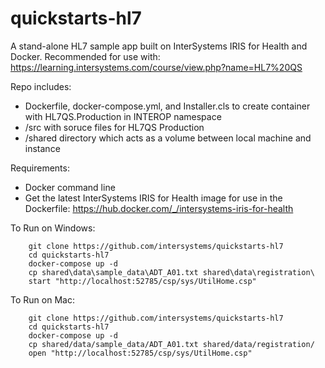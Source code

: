 ﻿# quickstarts-hl7  

A stand-alone HL7 sample app built on InterSystems IRIS for Health and Docker. Recommended for use with: https://learning.intersystems.com/course/view.php?name=HL7%20QS  

Repo includes:   
* Dockerfile, docker-compose.yml, and Installer.cls to create container with HL7QS.Production in INTEROP namespace  
* /src with soruce files for HL7QS Production  
* /shared directory which acts as a volume between local machine and instance  

Requirements:  
* Docker command line  
* Get the latest InterSystems IRIS for Health image for use in the Dockerfile: https://hub.docker.com/_/intersystems-iris-for-health  

To Run on Windows:  
```
	git clone https://github.com/intersystems/quickstarts-hl7  
	cd quickstarts-hl7  
	docker-compose up -d  
	cp shared\data\sample_data\ADT_A01.txt shared\data\registration\  
	start "http://localhost:52785/csp/sys/UtilHome.csp"  
```
To Run on Mac:  
```
	git clone https://github.com/intersystems/quickstarts-hl7  
	cd quickstarts-hl7  
	docker-compose up -d  
	cp shared/data/sample_data/ADT_A01.txt shared/data/registration/  
	open "http://localhost:52785/csp/sys/UtilHome.csp"  
```
